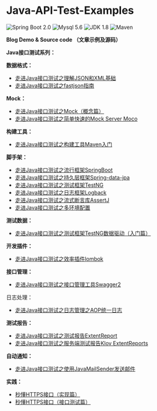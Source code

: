 # Java-API-Test-Examples
![Spring Boot 2.0](https://img.shields.io/badge/Spring%20Boot-2.0-brightgreen.svg)
![Mysql 5.6](https://img.shields.io/badge/Mysql-5.6-blue.svg)
![JDK 1.8](https://img.shields.io/badge/JDK-1.8-brightgreen.svg)
![Maven](https://img.shields.io/badge/Maven-3.5.0-yellowgreen.svg)

**Blog Demo &amp; Source code （文章示例及源码）**


**Java接口测试系列：**

**数据格式：**
- [走进Java接口测试之理解JSON和XML基础](https://blog.csdn.net/zuozewei/article/details/86702549)
- [走进Java接口测试之fastjson指南](https://blog.csdn.net/zuozewei/article/details/86737495)

**Mock：**
- [走进Java接口测试之Mock（概念篇）](https://blog.csdn.net/zuozewei/article/details/84892008)
-  [走进Java接口测试之简单快速的Mock Server Moco](https://blog.csdn.net/zuozewei/article/details/84901009)

**构建工具：**
- [走进Java接口测试之构建工具Maven入门](https://zuozewei.blog.csdn.net/article/details/103047687)

 **脚手架：**
- [走进Java接口测试之流行框架SpringBoot](https://blog.csdn.net/zuozewei/article/details/84934208)
- [走进Java接口测试之持久层框架Spring-data-jpa](https://blog.csdn.net/zuozewei/article/details/85220869)
- [走进Java接口测试之测试框架TestNG](https://blog.csdn.net/zuozewei/article/details/84996072)
- [走进Java接口测试之日志框架Logback](https://blog.csdn.net/zuozewei/article/details/85331743)
- [走进Java接口测试之流式断言库AssertJ](https://blog.csdn.net/zuozewei/article/details/86567263)
- [走进Java接口测试之多环境配置](https://zuozewei.blog.csdn.net/article/details/102480413)

**测试数据：**
- [走进Java接口测试之测试框架TestNG数据驱动（入门篇）](https://zuozewei.blog.csdn.net/article/details/103213109)

**开发插件：**
- [走进Java接口测试之效率插件lombok](https://blog.csdn.net/zuozewei/article/details/85109439)

**接口管理：**
- [走进Java接口测试之接口管理工具Swagger2](https://blog.csdn.net/zuozewei/article/details/84865116)
 
 日志处理：
- [走进Java接口测试之日志管理之AOP统一日志](https://blog.csdn.net/zuozewei/article/details/85375106)

**测试报告：**
- [走进Java接口测试之测试报告ExtentReport](https://blog.csdn.net/zuozewei/article/details/85011217)
- [走进Java接口测试之服务端测试报告Klov ExtentReports](https://blog.csdn.net/zuozewei/article/details/85159331)

**自动通知：**
- [走进Java接口测试之使用JavaMailSender发送邮件](https://blog.csdn.net/zuozewei/article/details/85228133)

**实践：**
- [秒懂HTTPS接口（实现篇）](https://blog.csdn.net/zuozewei/article/details/84727095)
- [秒懂HTTPS接口（接口测试篇）](https://blog.csdn.net/zuozewei/article/details/84727450)